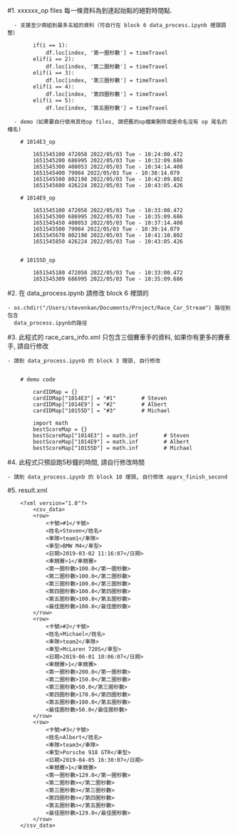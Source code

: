 



#1. xxxxxx_op files 每一條資料為到達起始點的絕對時間點. 

      - 支援至少兩組到最多五組的資料（可自行在 block 6 data_process.ipynb 裡頭調整）

            if(i == 1):
                df.loc[index, '第一圈秒數'] = timeTravel
            elif(i == 2):
                df.loc[index, '第二圈秒數'] = timeTravel
            elif(i == 3):
                df.loc[index, '第三圈秒數'] = timeTravel
            elif(i == 4):
                df.loc[index, '第四圈秒數'] = timeTravel
            elif(i == 5):
                df.loc[index, '第五圈秒數'] = timeTravel

      - demo（如果要自行使用其他op files, 請把舊的op檔案刪除或是命名沒有 op 尾名的檔名)

        # 1014E3_op

            1651545100 472058 2022/05/03 Tue - 10:24:00.472
            1651545200 686995 2022/05/03 Tue - 10:32:09.686
            1651545300 408053 2022/05/03 Tue - 10:34:14.408
            1651545400 79984 2022/05/03 Tue - 10:38:14.079
            1651545500 802198 2022/05/03 Tue - 10:42:09.802
            1651545600 426224 2022/05/03 Tue - 10:43:05.426

        # 1014E9_op

            1651545100 472058 2022/05/03 Tue - 10:33:00.472
            1651545300 686995 2022/05/03 Tue - 10:35:09.686
            1651545450 408053 2022/05/03 Tue - 10:37:14.408
            1651545500 79984 2022/05/03 Tue - 10:39:14.079
            1651545670 802198 2022/05/03 Tue - 10:41:10.802
            1651545850 426224 2022/05/03 Tue - 10:43:05.426


        # 10155D_op

            1651545180 472058 2022/05/03 Tue - 10:33:00.472
            1651545309 686995 2022/05/03 Tue - 10:35:09.686


#2. 在 data_process.ipynb 請修改 block 6 裡頭的

    - os.chdir("/Users/stevenkan/Documents/Project/Race_Car_Stream") 路徑到包含   
      data_process.ipynb的路徑



#3. 此程式的 race_cars_info.xml 只包含三個賽車手的資料, 如果你有更多的賽車手, 請自行修改

    - 請到 data_process.ipynb 的 block 3 理頭, 自行修改 


        # demo code 

            cardIDMap = {}
            cardIDMap["1014E3"] = "#1"        # Steven
            cardIDMap["1014E9"] = "#2"        # Albert
            cardIDMap["10155D"] = "#3"        # Michael 

            import math
            bestScoreMap = {}
            bestScoreMap["1014E3"] = math.inf        # Steven
            bestScoreMap["1014E9"] = math.inf        # Albert
            bestScoreMap["10155D"] = math.inf        # Michael  


#4. 此程式只預設跑5秒鐘的時間, 請自行修改時間

    - 請到 data_process.ipynb 的 block 10 理頭, 自行修改 apprx_finish_second

    

#5. result.xml 


        <?xml version="1.0"?>
            <csv_data>
            <row>
                <卡號>#1</卡號>
                <姓名>Steven</姓名>
                <車隊>team1</車隊>
                <車型>BMW M4</車型>
                <日期>2019-03-02 11:16:07</日期>
                <車競賽>1</車競賽>
                <第一圈秒數>100.0</第一圈秒數>
                <第二圈秒數>100.0</第二圈秒數>
                <第三圈秒數>100.0</第三圈秒數>
                <第四圈秒數>100.0</第四圈秒數>
                <第五圈秒數>100.0</第五圈秒數>
                <最佳圈秒數>100.0</最佳圈秒數>
            </row>
            <row>
                <卡號>#2</卡號>
                <姓名>Michael</姓名>
                <車隊>team2</車隊>
                <車型>McLaren 720S</車型>
                <日期>2019-06-01 10:06:07</日期>
                <車競賽>1</車競賽>
                <第一圈秒數>200.0</第一圈秒數>
                <第二圈秒數>150.0</第二圈秒數>
                <第三圈秒數>50.0</第三圈秒數>
                <第四圈秒數>170.0</第四圈秒數>
                <第五圈秒數>180.0</第五圈秒數>
                <最佳圈秒數>50.0</最佳圈秒數>
            </row>
            <row>
                <卡號>#3</卡號>
                <姓名>Albert</姓名>
                <車隊>team3</車隊>
                <車型>Porsche 918 GTR</車型>
                <日期>2019-04-05 16:30:07</日期>
                <車競賽>1</車競賽>
                <第一圈秒數>129.0</第一圈秒數>
                <第二圈秒數></第二圈秒數>
                <第三圈秒數></第三圈秒數>
                <第四圈秒數></第四圈秒數>
                <第五圈秒數></第五圈秒數>
                <最佳圈秒數>129.0</最佳圈秒數>
            </row>
        </csv_data>